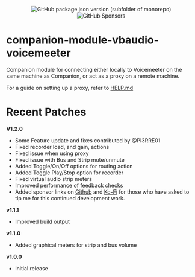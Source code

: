 <p align="center">
  <img alt="GitHub package.json version (subfolder of monorepo)" src="https://img.shields.io/github/package-json/v/bitfocus/companion-module-vbaudio-voicemeeter">
  <img alt="GitHub Sponsors" src="https://img.shields.io/github/sponsors/thedist">
</p>

# companion-module-vbaudio-voicemeeter
Companion module for connecting either locally to Voicemeeter on the same machine as Companion, or act as a proxy on a remote machine.

For a guide on setting up a proxy, refer to [HELP.md](./companion/HELP.md)


# Recent Patches
**V1.2.0**
- Some Feature update and fixes contributed by @PI3RRE01
- Fixed recorder load, and gain, actions
- Fixed issue when using proxy
- Fixed issue with Bus and Strip mute/unmute
- Added Toggle/On/Off options for routing action
- Added Toggle Play/Stop option for recorder
- Fixed virtual audio strip meters
- Improved performance of feedback checks
- Added sponsor links on [Github](https://github.com/sponsors/thedist) and [Ko-Fi](https://ko-fi.com/thedist) for those who have asked to tip me for this continued development work.

**v1.1.1**
- Improved build output

**v1.1.0**
- Added graphical meters for strip and bus volume

**v1.0.0**
- Initial release